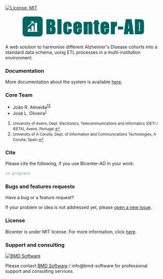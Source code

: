[![License: MIT](https://img.shields.io/github/license/mashape/apistatus.svg)](LICENSE)

<p align="center"><img src="docs/assets/images/logo.png" alt="BIcenter" height="75" border="0" /></p>

A web solution to harmonise different Alzheimer's Disease cohorts into a standard data schema, using ETL processes in a multi-institution environment.

### Documentation

More documentation about the system is available [here](https://bioinformatics-ua.github.io/BIcenter-AD).

### Core Team
  * João R. Almeida<sup id="a1">[1](#f1)</sup><sup id="a2">[2](#f2)</sup>
  * José L. Oliveira<sup id="a1">[1](#f1)</sup>

1. <small id="f1"> University of Aveiro, Dept. Electronics, Telecommunications and Informatics (DETI / IEETA), Aveiro, Portugal </small> [↩](#a1)
2. <small id="f4"> University of A Coruña, Dept. of Information and Communications Technologies, A Coruña, Spain </small> [↩](#a4)

### Cite

Please cite the following, if you use BIcenter-AD in your work:

```bib
in progress
```

### Bugs and features requests
Have a bug or a feature request?

If your problem or idea is not addressed yet, please [open a new issue](https://github.com/bioinformatics-ua/BIcenter-AD/issues).

### License
BIcenter is under MIT license. For more information, click
[here](https://github.com/bioinformatics-ua/BIcenter-AD/blob/master/LICENSE).

### Support and consulting
[<img src="https://raw.githubusercontent.com/wiki/BMDSoftware/dicoogle/images/bmd.png" height="64" alt="BMD Software">](https://www.bmd-software.com)

Please contact [BMD Software](https://www.bmd-software.com) / info@bmd-software for professional support and consulting services.
